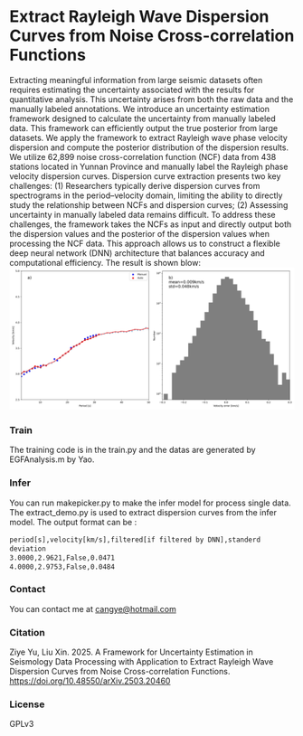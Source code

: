 # Extract Rayleigh Wave Dispersion Curves from Noise Cross-correlation Functions
Extracting meaningful information from large seismic datasets often requires estimating the uncertainty associated with the results for quantitative analysis. This uncertainty arises from both the raw data and the manually labeled annotations. We introduce an uncertainty estimation framework designed to calculate the uncertainty from manually labeled data. This framework can efficiently output the true posterior from large datasets. We apply the framework to extract Rayleigh wave phase velocity dispersion and compute the posterior distribution of the dispersion results. We utilize 62,899 noise cross-correlation function (NCF) data from 438 stations located in Yunnan Province and manually label the Rayleigh phase velocity dispersion curves. Dispersion curve extraction presents two key challenges: (1) Researchers typically derive dispersion curves from spectrograms in the period–velocity domain, limiting the ability to directly study the relationship between NCFs and dispersion curves; (2) Assessing uncertainty in manually labeled data remains difficult. To address these challenges, the framework takes the NCFs as input and directly output both the dispersion values and the posterior of the dispersion values when processing the NCF data. This approach allows us to construct a flexible deep neural network (DNN) architecture that balances accuracy and computational efficiency. The result is shown blow:
![picking result](logdir/output.jpg)


### Train 
The training code is in the train.py and the datas are generated by EGFAnalysis.m by Yao. 

### Infer 
You can run makepicker.py to make the infer model for process single data. 
The extract_demo.py is used to extract dispersion curves from the infer model. 
The output format can be :
```text
period[s],velocity[km/s],filtered[if filtered by DNN],standerd deviation
3.0000,2.9621,False,0.0471
4.0000,2.9753,False,0.0484
```

### Contact 
You can contact me at cangye@hotmail.com

### Citation
Ziye Yu, Liu Xin. 2025. A Framework for Uncertainty Estimation in Seismology Data Processing with Application to Extract Rayleigh Wave Dispersion Curves from Noise Cross-correlation Functions. 
https://doi.org/10.48550/arXiv.2503.20460

### License
GPLv3